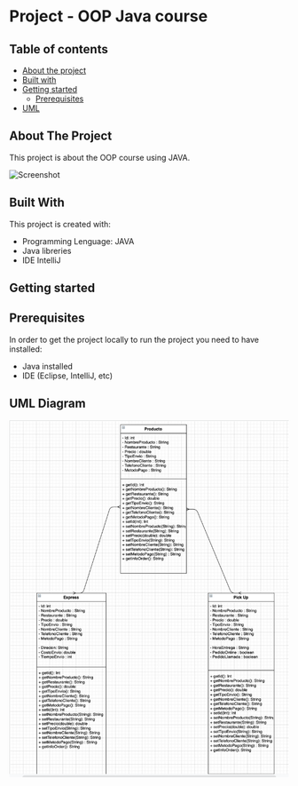 # Project - OOP Java course

## Table of contents
* [About the project](#about-the-project)
* [Built with](#built-with)
* [Getting started](#getting-started)
    - [Prerequisites](#prerequisites)
* [UML](#uml)


## About The Project
This project is about the OOP course using JAVA.

![Screenshot](tfgtec.png)

## Built With
This project is created with:
* Programming Lenguage: JAVA
* Java libreries
* IDE IntelliJ

## Getting started
## Prerequisites
In order to get the project locally to run the project you need to have installed:

* Java installed
* IDE (Eclipse, IntelliJ, etc)

## UML Diagram

![Screenshot](uml.png)


